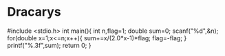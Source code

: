 # Dracarys
#include <stdio.h>
int main(){
    int n,flag=1;
    double sum=0;
    scanf("%d",&n);
    for(double x=1;x<=n;x++){
        sum+=x/(2.0*x-1)*flag;
        flag=-flag;
    }
    printf("%.3f",sum);
    return 0;
}
